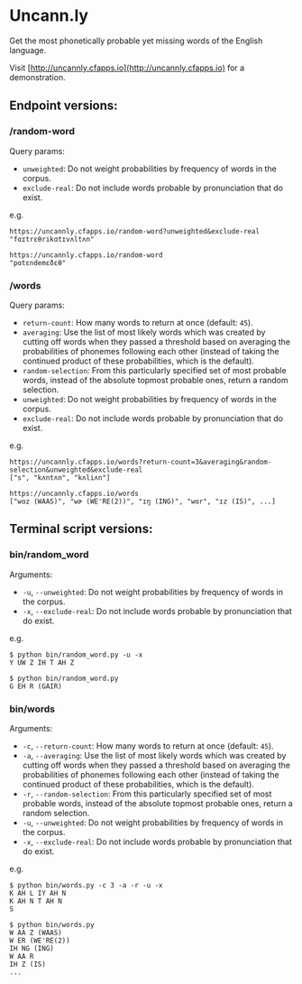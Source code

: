 # Uncann.ly

Get the most phonetically probable yet missing words of the English language.

Visit [http://uncannly.cfapps.io](http://uncannly.cfapps.io) for a demonstration.

## Endpoint versions:

### /random-word

Query params:

* `unweighted`: Do not weight probabilities by frequency of words in the corpus.
* `exclude-real`: Do not include words probable by pronunciation that do exist.

e.g.

```
https://uncannly.cfapps.io/random-word?unweighted&exclude-real
"fɑɪtrɛθrikɑtɪvʌltʌn"
```

```
https://uncannly.cfapps.io/random-word
"pɑtɛndemɛðɛθ"
```

### /words

Query params:

* `return-count`: How many words to return at once (default: `45`).
* `averaging`: Use the list of most likely words which was created by cutting off words when they passed a threshold based on averaging the probabilities of phonemes following each other (instead of taking the continued product of these probabilities, which is the default). 
* `random-selection`: From this particularly specified set of most probable words, instead of the absolute topmost probable ones, return a random selection.
* `unweighted`: Do not weight probabilities by frequency of words in the corpus.
* `exclude-real`: Do not include words probable by pronunciation that do exist.

e.g.

```
https://uncannly.cfapps.io/words?return-count=3&averaging&random-selection&unweighted&exclude-real
["s", "kʌntʌn", "kʌliʌn"]
```

```
https://uncannly.cfapps.io/words
["wɑz (WAAS)", "wɚ (WE'RE(2))", "ɪŋ (ING)", "wɑr", "ɪz (IS)", ...]
```

## Terminal script versions:

### bin/random_word

Arguments:

* `-u`, `--unweighted`: Do not weight probabilities by frequency of words in the corpus.
* `-x`, `--exclude-real`: Do not include words probable by pronunciation that do exist.

e.g.

```
$ python bin/random_word.py -u -x
Y UW Z IH T AH Z
```

```
$ python bin/random_word.py
G EH R (GAIR)
```

### bin/words

Arguments:

* `-c`, `--return-count`: How many words to return at once (default: `45`).
* `-a`, `--averaging`: Use the list of most likely words which was created by cutting off words when they passed a threshold based on averaging the probabilities of phonemes following each other (instead of taking the continued product of these probabilities, which is the default). 
* `-r`, `--random-selection`: From this particularly specified set of most probable words, instead of the absolute topmost probable ones, return a random selection.
* `-u`, `--unweighted`: Do not weight probabilities by frequency of words in the corpus.
* `-x`, `--exclude-real`: Do not include words probable by pronunciation that do exist.

e.g.

```
$ python bin/words.py -c 3 -a -r -u -x
K AH L IY AH N
K AH N T AH N
S
```

```
$ python bin/words.py
W AA Z (WAAS)
W ER (WE'RE(2))
IH NG (ING)
W AA R
IH Z (IS)
...
```
